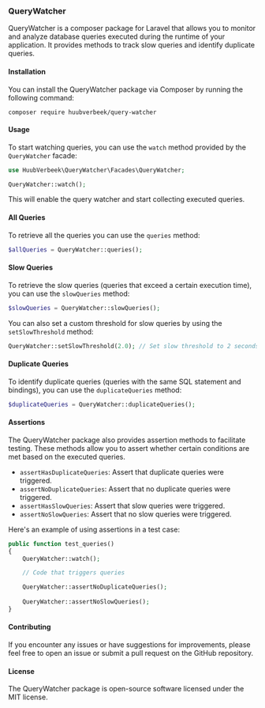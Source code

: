 ### QueryWatcher
QueryWatcher is a composer package for Laravel that allows you to monitor and analyze database queries executed during the runtime of your application. It provides methods to track slow queries and identify duplicate queries.

#### Installation
You can install the QueryWatcher package via Composer by running the following command:

`composer require huubverbeek/query-watcher`

#### Usage
To start watching queries, you can use the `watch` method provided by the `QueryWatcher` facade:

```php
use HuubVerbeek\QueryWatcher\Facades\QueryWatcher;

QueryWatcher::watch();
```
This will enable the query watcher and start collecting executed queries.

#### All Queries
To retrieve all the queries you can use the `queries` method:

```php
$allQueries = QueryWatcher::queries();
```

#### Slow Queries
To retrieve the slow queries (queries that exceed a certain execution time), you can use the `slowQueries` method:

```php
$slowQueries = QueryWatcher::slowQueries();
```

You can also set a custom threshold for slow queries by using the `setSlowThreshold` method:

```php
QueryWatcher::setSlowThreshold(2.0); // Set slow threshold to 2 seconds

```
#### Duplicate Queries
To identify duplicate queries (queries with the same SQL statement and bindings), you can use the `duplicateQueries` method:

```php
$duplicateQueries = QueryWatcher::duplicateQueries();
```

#### Assertions
The QueryWatcher package also provides assertion methods to facilitate testing. These methods allow you to assert whether certain conditions are met based on the executed queries.

- `assertHasDuplicateQueries`: Assert that duplicate queries were triggered.
- `assertNoDuplicateQueries`: Assert that no duplicate queries were triggered.
- `assertHasSlowQueries`: Assert that slow queries were triggered.
- `assertNoSlowQueries`: Assert that no slow queries were triggered.

Here's an example of using assertions in a test case:

```php
public function test_queries()
{
    QueryWatcher::watch();

    // Code that triggers queries

    QueryWatcher::assertNoDuplicateQueries();
    
    QueryWatcher::assertNoSlowQueries();
}
```

#### Contributing
If you encounter any issues or have suggestions for improvements, please feel free to open an issue or submit a pull request on the GitHub repository.

#### License
The QueryWatcher package is open-source software licensed under the MIT license.